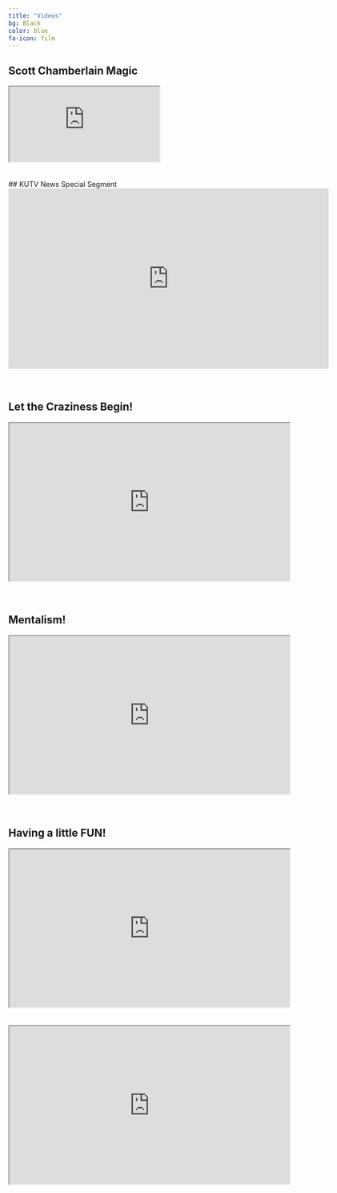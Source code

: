 ```yaml
---
title: "Videos"
bg: Black
color: blue
fa-icon: film
---
```


<!--Having an **embedded media** (photos and video) is often inflexible with a dynamic and **responsive design**.

### Embed your video like this:
{: .left}

{% highlight html linenos=table %}
<div class="icontain">
  <iframe src="//www.youtube.com/embed/VLzeWVlbWoY" allowfullscreen></iframe>
</div>
{% endhighlight %}

It'll play like this funny video below! Try resizing the page!

Photo layouts are also really cool and dynamically resizable. Check out the photos/gallery section at [magiciansanfrancisco.com](http://magiciansanfrancisco.com) for a demo and see [the source code](https://github.com/strongrobert/MagicianSanFrancisco) for how.-->
## Scott Chamberlain Magic
<div class="icontain"><iframe src="https://www.youtube.com/embed/kEF75qdFaDo" allowfullscreen></iframe></div><br><br>
## KUTV News Special Segment
<div class="icontain"><iframe width="640" height="360" frameborder="0" marginheight="0" marginwidth="0" src="https://kutv.com/embed/news/2news-this-morning/magic-with-great-scott?external-id=e8d5cefff6664cffa0c6529fc7ddc29f"></iframe></div><br><br>

## Let the Craziness Begin!
<div class="icontain"><iframe width="560" height="315" src="https://www.youtube.com/embed/3X_n9yUK2Ic" allowfullscreen></iframe></div><br><br>

## Mentalism!
<div class="icontain"><iframe width="560" height="315" src="https://www.youtube.com/embed/kLDA3MPISks" allowfullscreen></iframe></div><br><br>

## Having a little FUN!
<div class="icontain"><iframe width="560" height="315" src="https://www.youtube.com/embed/fn4yfixTFpM" allowfullscreen></iframe></div><br><br>

<div class="icontain"><iframe width="560" height="315" src="https://www.youtube.com/embed/9NRZLhx4uFs" allowfullscreen></iframe></div><br><br>
